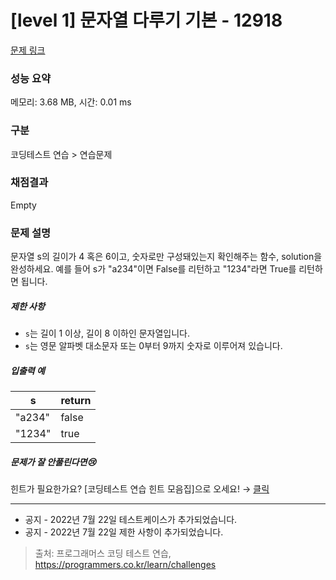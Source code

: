 # [level 1] 문자열 다루기 기본 - 12918 

[문제 링크](https://school.programmers.co.kr/learn/courses/30/lessons/12918) 

### 성능 요약

메모리: 3.68 MB, 시간: 0.01 ms

### 구분

코딩테스트 연습 > 연습문제

### 채점결과

Empty

### 문제 설명

<p style="user-select: auto;">문자열 s의 길이가 4 혹은 6이고, 숫자로만 구성돼있는지 확인해주는 함수, solution을 완성하세요. 예를 들어 s가 "a234"이면 False를 리턴하고 "1234"라면 True를 리턴하면 됩니다.</p>

<h5 style="user-select: auto;">제한 사항</h5>

<ul style="user-select: auto;">
<li style="user-select: auto;"><code style="user-select: auto;">s</code>는 길이 1 이상, 길이 8 이하인 문자열입니다.</li>
<li style="user-select: auto;"><code style="user-select: auto;">s</code>는 영문 알파벳 대소문자 또는 0부터 9까지 숫자로 이루어져 있습니다.</li>
</ul>

<h5 style="user-select: auto;">입출력 예</h5>
<table class="table" style="user-select: auto;">
        <thead style="user-select: auto;"><tr style="user-select: auto;">
<th style="user-select: auto;">s</th>
<th style="user-select: auto;">return</th>
</tr>
</thead>
        <tbody style="user-select: auto;"><tr style="user-select: auto;">
<td style="user-select: auto;">"a234"</td>
<td style="user-select: auto;">false</td>
</tr>
<tr style="user-select: auto;">
<td style="user-select: auto;">"1234"</td>
<td style="user-select: auto;">true</td>
</tr>
</tbody>
      </table>
<h5 style="user-select: auto;">문제가 잘 안풀린다면😢</h5>

<p style="user-select: auto;">힌트가 필요한가요? [코딩테스트 연습 힌트 모음집]으로 오세요! → <a href="https://school.programmers.co.kr/learn/courses/14743?itm_content=lesson12918" target="_blank" rel="noopener" style="user-select: auto;">클릭</a></p>

<hr style="user-select: auto;">

<ul style="user-select: auto;">
<li style="user-select: auto;">공지 - 2022년 7월 22일 테스트케이스가 추가되었습니다.</li>
<li style="user-select: auto;">공지 - 2022년 7월 22일 제한 사항이 추가되었습니다.</li>
</ul>


> 출처: 프로그래머스 코딩 테스트 연습, https://programmers.co.kr/learn/challenges